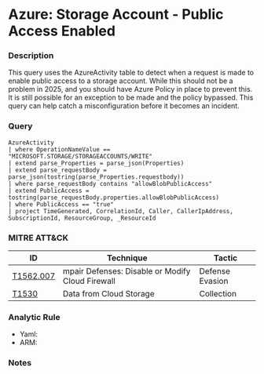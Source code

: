 # Azure: Storage Account - Public Access Enabled

### Description
This query uses the AzureActivity table to detect when a request is made to enable public access to a storage account. While this should not be a problem in 2025, and you should have Azure Policy in place to prevent this. It is still possible for an exception to be made and the policy bypassed. This query can help catch a misconfiguration before it becomes an incident.

### Query
```kql
AzureActivity
| where OperationNameValue == "MICROSOFT.STORAGE/STORAGEACCOUNTS/WRITE"
| extend parse_Properties = parse_json(Properties)
| extend parse_requestBody = parse_json(tostring(parse_Properties.requestbody))
| where parse_requestBody contains "allowBlobPublicAccess"
| extend PublicAccess = tostring(parse_requestBody.properties.allowBlobPublicAccess)
| where PublicAccess == "true"
| project TimeGenerated, CorrelationId, Caller, CallerIpAddress, SubscriptionId, ResourceGroup, _ResourceId
```

### MITRE ATT&CK
| ID | Technique | Tactic |
|----|-----------|--------|
| [T1562.007](https://attack.mitre.org/techniques/T1562/007/) | mpair Defenses: Disable or Modify Cloud Firewall | Defense Evasion |
| [T1530](https://attack.mitre.org/techniques/T1530/) | Data from Cloud Storage  | Collection |

### Analytic Rule
- Yaml: []()
- ARM: []()

### Notes